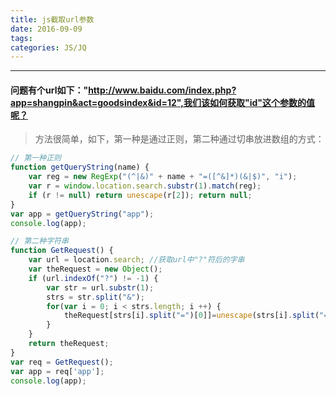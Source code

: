 ```yaml
---
title: js截取url参数
date: 2016-09-09
tags:
categories: JS/JQ
---
```

------

#### 问题有个url如下："http://www.baidu.com/index.php?app=shangpin&act=goodsindex&id=12",我们该如何获取"id"这个参数的值呢？

> 方法很简单，如下，第一种是通过正则，第二种通过切串放进数组的方式：

<!-- more -->

``` js
// 第一种正则
function getQueryString(name) {  
    var reg = new RegExp("(^|&)" + name + "=([^&]*)(&|$)", "i");  
    var r = window.location.search.substr(1).match(reg);  
    if (r != null) return unescape(r[2]); return null;  
}  
var app = getQueryString("app");  
console.log(app);

// 第二种字符串
function GetRequest() {   
    var url = location.search; //获取url中"?"符后的字串   
    var theRequest = new Object();   
    if (url.indexOf("?") != -1) {  
        var str = url.substr(1);   
        strs = str.split("&");   
        for(var i = 0; i < strs.length; i ++) {  
            theRequest[strs[i].split("=")[0]]=unescape(strs[i].split("=")[1]);   
        }   
    }   
    return theRequest;   
}   
var req = GetRequest();   
var app = req['app'];  
console.log(app);

```
